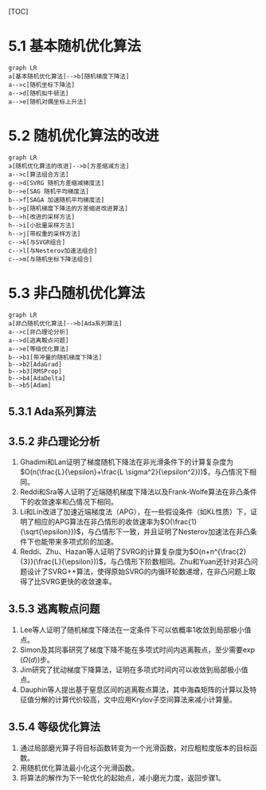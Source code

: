[TOC]

# 5.1 基本随机优化算法

```mermaid
graph LR
a[基本随机优化算法]-->b[随机梯度下降法]
a-->c[随机坐标下降法]
a-->d[随机拟牛顿法]
a-->e[随机对偶坐标上升法]
```

# 5.2 随机优化算法的改进

```mermaid
graph LR
a[随机优化算法的改进]-->b[方差缩减方法]
a-->c[算法组合方法]
g-->d[SVRG 随机方差缩减梯度法]
b-->e[SAG 随机平均梯度法]
b-->f[SAGA 加速随机平均梯度法]
b-->g[随机梯度下降法的方差缩进改进算法]
b-->h[改进的采样方法]
h-->i[小批量采样方法]
h-->j[带权重的采样方法]
c-->k[与SVGR组合]
c-->l[与Nesterov加速法组合]
c-->m[与随机坐标下降法组合]
```

# 5.3 非凸随机优化算法

```mermaid
graph LR
a[非凸随机优化算法]-->b[Ada系列算法]
a-->c[非凸理论分析]
a-->d[逃离鞍点问题]
a-->e[等级优化算法]
b-->b1[带冲量的随机梯度下降法]
b-->b2[AdaGrad]
b-->b3[RMSProp]
b-->b4[AdaDelta]
b-->b5[Adam]
```

## 5.3.1 Ada系列算法

## 3.5.2 非凸理论分析

1. Ghadimi和Lan证明了梯度随机下降法在非光滑条件下的计算复杂度为$O(n(\frac{L}{\epsilon}+\frac{L \sigma^2}{\epsilon^2}))$，与凸情况下相同。
2. Reddi和Sra等人证明了近端随机梯度下降法以及Frank-Wolfe算法在非凸条件下的收敛速率和凸情况下相同。
3. Li和Lin改进了加速近端梯度法（APG），在一些假设条件（如KL性质）下，证明了相应的APG算法在非凸情形的收敛速率为$O(\frac{1}{\sqrt{\epsilon}})$，与凸情形下一致，并且证明了Nesterov加速法在非凸条件下也能带来多项式阶的加速。
4. Reddi、Zhu、Hazan等人证明了SVRG的计算复杂度为$O(n+n^{\frac{2}{3}}(\frac{L}{\epsilon}))$，与凸情形下阶数相同。Zhu和Yuan还针对非凸问题设计了SVRG++算法，使得原始SVRG的内循环轮数递增，在非凸问题上取得了比SVRG更快的收敛速率。

## 3.5.3 逃离鞍点问题

1. Lee等人证明了随机梯度下降法在一定条件下可以依概率1收敛到局部极小值点。
2. Simon及其同事研究了梯度下降不能在多项式时间内逃离鞍点，至少需要$\exp(\Omega(d))$步。
3. Jim研究了扰动梯度下降算法，证明在多项式时间内可以收敛到局部极小值点。
4. Dauphin等人提出基于窒息区间的逃离鞍点算法，其中海森矩阵的计算以及特征值分解的计算代价较高，文中应用Krylov子空间算法来减小计算量。

## 3.5.4 等级优化算法

1. 通过局部磨光算子将目标函数转变为一个光滑函数，对应粗粒度版本的目标函数。
2. 用随机优化算法最小化这个光滑函数。
3. 将算法的解作为下一轮优化的起始点，减小磨光力度，返回步骤1。



